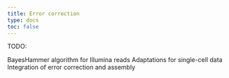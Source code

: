 ```yaml
---
title: Error correction
type: docs
toc: false
---
```




TODO:

BayesHammer algorithm for Illumina reads
Adaptations for single-cell data
Integration of error correction and assembly

<!-- REFERENCES -->
